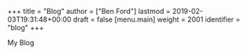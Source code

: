 +++
title = "Blog"
author = ["Ben Ford"]
lastmod = 2019-02-03T19:31:48+00:00
draft = false
[menu.main]
  weight = 2001
  identifier = "blog"
+++

My Blog
